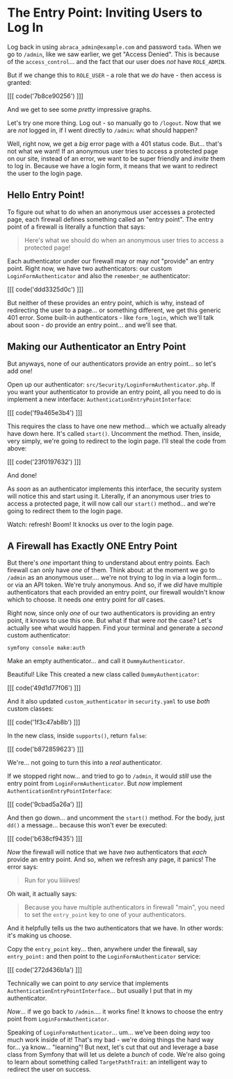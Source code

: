 # The Entry Point: Inviting Users to Log In

Log back in using `abraca_admin@example.com` and password `tada`. When we go to
`/admin`, like we saw earlier, we get "Access Denied". This is because of the
`access_control`... and the fact that our user does *not* have `ROLE_ADMIN`.

But if we change this to `ROLE_USER` - a role that we *do* have - then access is
granted:

[[[ code('7b8ce90256') ]]]

And we get to see some *pretty* impressive graphs.

Let's try one more thing. Log out - so manually go to `/logout`. Now that we are
*not* logged in, if I went directly to `/admin`: what should happen?

Well, right now, we get a *big* error page with a 401 status code. But... that's
not what we want! If an anonymous user tries to access a protected page on our site,
instead of an error, we want to be super friendly and *invite* them to log in.
Because we have a login form, it means that we want to redirect the user to the
login page.

## Hello Entry Point!

To figure out what to do when an anonymous user accesses a protected page, each
firewall defines something called an "entry point". The entry point of a firewall
is literally a function that says:

> Here's what we should do when an anonymous user tries to access a protected page!

Each authenticator under our firewall may or may *not* "provide" an entry point.
Right now, we have two authenticators: our custom `LoginFormAuthenticator` and
also the `remember_me` authenticator:

[[[ code('ddd3325d0c') ]]]

But neither of these provides an entry point, which is why, instead of redirecting
the user to a page... or something different, we get this generic 401 error.
Some built-in authenticators - like `form_login`, which we'll talk about soon - *do*
provide an entry point... and we'll see that.

## Making our Authenticator an Entry Point

But anyways, none of our authenticators provide an entry point... so let's add one!

Open up our authenticator: `src/Security/LoginFormAuthenticator.php`. If you want
your authenticator to provide an entry point, all you need to do is implement a new
interface: `AuthenticationEntryPointInterface`:

[[[ code('f9a465e3b4') ]]]

This requires the class to have one new method... which we actually already have
down here. It's called `start()`. Uncomment the method. Then, inside, very simply,
we're going to redirect to the login page. I'll steal the code from above:

[[[ code('23f0197632') ]]]

And done!

As *soon* as an authenticator implements this interface, the security system will
notice this and start using it. Literally, if an anonymous user tries to access a
protected page, it will now call our `start()` method... and we're going to redirect
them to the login page.

Watch: refresh! Boom! It knocks us over to the login page.

## A Firewall has Exactly ONE Entry Point

But there's *one* important thing to understand about entry points. Each firewall
can only have *one* of them. Think about: at the moment we go to `/admin` as
an anonymous user.... we're not trying to log in via a login form... or via an
API token. We're truly anonymous. And so, if we *did* have multiple authenticators
that each provided an entry point, our firewall wouldn't know which to choose. It
needs *one* entry point for *all* cases.

Right now, since only *one* of our two authenticators is providing an entry point,
it knows to use this one. But what if that were *not* the case? Let's actually see
what would happen. Find your terminal and generate a *second* custom authenticator:

```terminal
symfony console make:auth
```

Make an empty authenticator... and call it `DummyAuthenticator`.

Beautiful! Like This created a new class called `DummyAuthenticator`:

[[[ code('49d1d77f06') ]]]

And it also updated `custom_authenticator` in `security.yaml` to use *both* custom
classes:

[[[ code('1f3c47ab8b') ]]]

In the new class, inside `supports()`, return `false`:

[[[ code('b872859623') ]]]

We're... not going to turn this into a *real* authenticator.

If we stopped right now... and tried to go to `/admin`, it would *still* use the
entry point from `LoginFormAuthenticator`. But *now* implement
`AuthenticationEntryPointInterface`:

[[[ code('9cbad5a26a') ]]]

And then go down... and uncomment the `start()` method. For the body, just `dd()`
a message... because this won't ever be executed:

[[[ code('b638cf9435') ]]]

*Now* the firewall will notice that we have *two* authenticators that
*each* provide an entry point. And so, when we refresh any page, it panics!
The error says:

> Run for you liiiiives!

Oh wait, it actually says:

> Because you have multiple authenticators in firewall "main", you need to set the
> `entry_point` key to one of your authenticators.

And it helpfully tells us the two authenticators that we have. In other words:
it's making us choose.

Copy the `entry_point` key... then, anywhere under the firewall, say
`entry_point:` and then point to the `LoginFormAuthenticator` service:

[[[ code('272d436b1a') ]]]

Technically we can point to *any* service that implements
`AuthenticationEntryPointInterface`... but usually I put that in my authenticator.

*Now*... if we go back to `/admin`.... it works fine! It knows to choose the entry
point from `LoginFormAuthenticator`.

Speaking of `LoginFormAuthenticator`... um... we've been doing *way* too much
work inside of it! That's my bad - we're doing things the hard way for... ya know...
"learning"! But next, let's cut that out and leverage a base class from Symfony
that will let us delete a *bunch* of code. We're also going to learn about
something called `TargetPathTrait`: an intelligent way to redirect the user on
success.
